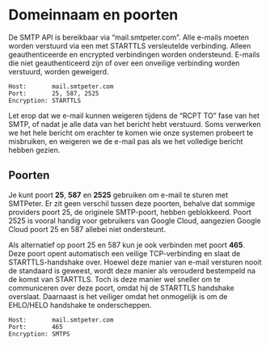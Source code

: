 # Domeinnaam en poorten

De SMTP API is bereikbaar via “mail.smtpeter.com”. Alle e-mails moeten worden verstuurd via een met STARTTLS versleutelde verbinding. Alleen geauthenticeerde en encrypted verbindingen worden ondersteund. E-mails die niet geauthenticeerd zijn of over een onveilige verbinding worden verstuurd, worden geweigerd.

```text
Host:       mail.smtpeter.com
Port:       25, 587, 2525
Encryption: STARTTLS
```

Let erop dat we e-mail kunnen weigeren tijdens de “RCPT TO” fase van het SMTP, of nadat je alle data van het bericht hebt verstuurd. Soms verwerken we het hele bericht om erachter te komen wie onze systemen probeert te misbruiken, en weigeren we de e-mail pas als we het volledige bericht hebben gezien.

## Poorten

Je kunt poort **25**, **587** en **2525** gebruiken om e-mail te sturen met SMTPeter. Er zit geen verschil tussen deze poorten, behalve dat sommige providers poort 25, de originele SMTP-poort, hebben geblokkeerd. Poort 2525 is vooral handig voor gebruikers van Google Cloud, aangezien Google Cloud poort 25 en 587 allebei niet ondersteunt.

Als alternatief op poort 25 en 587 kun je ook verbinden met poort **465**. Deze poort opent automatisch een veilige TCP-verbinding en slaat de STARTTLS-handshake over. Hoewel deze manier van e-mail versturen nooit de standaard is geweest, wordt deze manier als verouderd bestempeld na de komst van STARTTLS. Toch is deze manier wel sneller om te communiceren over deze poort, omdat hij de STARTTLS handshake overslaat. Daarnaast is het veiliger omdat het onmogelijk is om de EHLO/HELO handshake te onderscheppen.

```text
Host:       mail.smtpeter.com
Port:       465
Encryption: SMTPS
```


